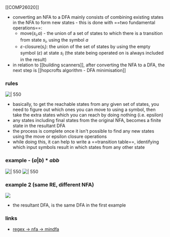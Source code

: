 [[COMP26020]]

- converting an NFA to a DFA mainly consists of combining existing states in the NFA to form new states - this is done with ==two fundamental operations==:
	- move($s_i$,$a$) - the union of a set of states to which there is a transition from state $s_i$, using the symbol $a$
	- $\varepsilon$-closure($s_i$): the union of the set of states by using the empty symbol ($\varepsilon$) at state $s_i$ (the state being operated on is always included in the result)
- in relation to [[building scanners]], after converting the NFA to a DFA, the next step is [[hopcrofts algorithm - DFA minimisation]]

### rules
![ | 550 ](https://i.imgur.com/n3z6AHH.png)
- basically, to get the reachable states from any given set of states, you need to figure out which ones you can move to using a symbol, then take the extra states which you can reach by doing nothing (i.e. epsilon) 
- any states including final states from the original NFA, becomes a finite state in the resultant DFA
- the process is complete once it isn't possible to find any new states using the move or epsilon closure operations
- while doing this, it can help to write a ==transition table==, identifying which input symbols result in which states from any other state

### example - $(a | b)*abb$
![ | 550](https://i.imgur.com/2gEHpbm.png)
![ | 550](https://i.imgur.com/pQM3zwj.png)

### example 2 (same RE, different NFA)

![](https://i.imgur.com/fSzxAHL.png)
- the resultant DFA, is the same DFA in the first example

### links
- [regex -> nfa -> mindfa](https://cyberzhg.github.io/toolbox/nfa2dfa)